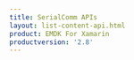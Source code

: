 ```yaml
---
title: SerialComm APIs
layout: list-content-api.html
product: EMDK For Xamarin
productversion: '2.8'
---
```

















